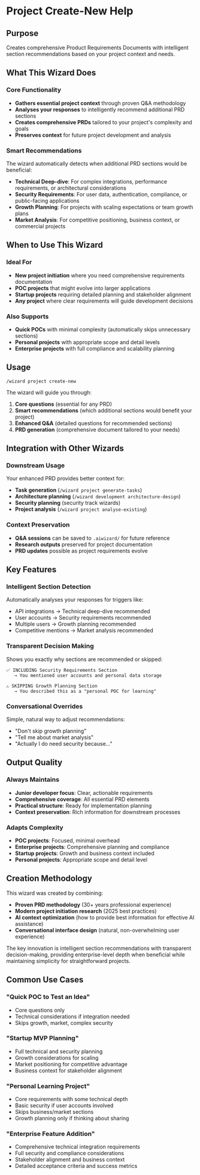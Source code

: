 # Project Create-New Help

## Purpose
Creates comprehensive Product Requirements Documents with intelligent section recommendations based on your project context and needs.

## What This Wizard Does

### Core Functionality
- **Gathers essential project context** through proven Q&A methodology
- **Analyses your responses** to intelligently recommend additional PRD sections
- **Creates comprehensive PRDs** tailored to your project's complexity and goals
- **Preserves context** for future project development and analysis

### Smart Recommendations
The wizard automatically detects when additional PRD sections would be beneficial:
- **Technical Deep-dive**: For complex integrations, performance requirements, or architectural considerations
- **Security Requirements**: For user data, authentication, compliance, or public-facing applications
- **Growth Planning**: For projects with scaling expectations or team growth plans
- **Market Analysis**: For competitive positioning, business context, or commercial projects

## When to Use This Wizard

### Ideal For
- **New project initiation** where you need comprehensive requirements documentation
- **POC projects** that might evolve into larger applications
- **Startup projects** requiring detailed planning and stakeholder alignment
- **Any project** where clear requirements will guide development decisions

### Also Supports
- **Quick POCs** with minimal complexity (automatically skips unnecessary sections)
- **Personal projects** with appropriate scope and detail levels
- **Enterprise projects** with full compliance and scalability planning

## Usage

```
/wizard project create-new
```

The wizard will guide you through:
1. **Core questions** (essential for any PRD)
2. **Smart recommendations** (which additional sections would benefit your project)
3. **Enhanced Q&A** (detailed questions for recommended sections)
4. **PRD generation** (comprehensive document tailored to your needs)

## Integration with Other Wizards

### Downstream Usage
Your enhanced PRD provides better context for:
- **Task generation** (`/wizard project generate-tasks`)
- **Architecture planning** (`/wizard development architecture-design`)
- **Security planning** (security track wizards)
- **Project analysis** (`/wizard project analyse-existing`)

### Context Preservation
- **Q&A sessions** can be saved to `.aiwizard/` for future reference
- **Research outputs** preserved for project documentation
- **PRD updates** possible as project requirements evolve

## Key Features

### Intelligent Section Detection
Automatically analyses your responses for triggers like:
- API integrations → Technical deep-dive recommended
- User accounts → Security requirements recommended  
- Multiple users → Growth planning recommended
- Competitive mentions → Market analysis recommended

### Transparent Decision Making
Shows you exactly why sections are recommended or skipped:
```
✅ INCLUDING Security Requirements Section
   → You mentioned user accounts and personal data storage

⚠️ SKIPPING Growth Planning Section  
   → You described this as a "personal POC for learning"
```

### Conversational Overrides
Simple, natural way to adjust recommendations:
- "Don't skip growth planning"
- "Tell me about market analysis"  
- "Actually I do need security because..."

## Output Quality

### Always Maintains
- **Junior developer focus**: Clear, actionable requirements
- **Comprehensive coverage**: All essential PRD elements
- **Practical structure**: Ready for implementation planning
- **Context preservation**: Rich information for downstream processes

### Adapts Complexity
- **POC projects**: Focused, minimal overhead
- **Enterprise projects**: Comprehensive planning and compliance
- **Startup projects**: Growth and business context included
- **Personal projects**: Appropriate scope and detail level

## Creation Methodology

This wizard was created by combining:
- **Proven PRD methodology** (30+ years professional experience)
- **Modern project initiation research** (2025 best practices)
- **AI context optimization** (how to provide best information for effective AI assistance)
- **Conversational interface design** (natural, non-overwhelming user experience)

The key innovation is intelligent section recommendations with transparent decision-making, providing enterprise-level depth when beneficial while maintaining simplicity for straightforward projects.

## Common Use Cases

### "Quick POC to Test an Idea"
- Core questions only
- Technical considerations if integration needed
- Skips growth, market, complex security

### "Startup MVP Planning"  
- Full technical and security planning
- Growth considerations for scaling
- Market positioning for competitive advantage
- Business context for stakeholder alignment

### "Personal Learning Project"
- Core requirements with some technical depth
- Basic security if user accounts involved
- Skips business/market sections
- Growth planning only if thinking about sharing

### "Enterprise Feature Addition"
- Comprehensive technical integration requirements
- Full security and compliance considerations
- Stakeholder alignment and business context
- Detailed acceptance criteria and success metrics